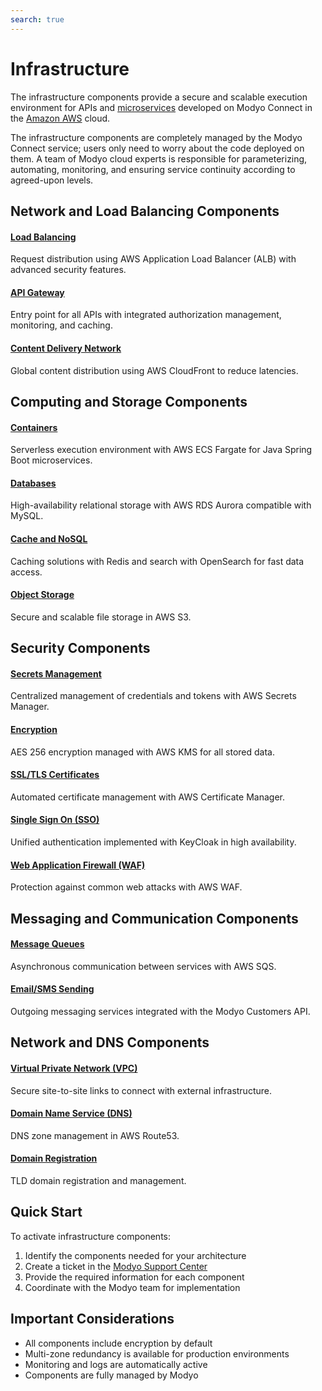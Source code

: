 ```yaml
---
search: true
---
```


# Infrastructure

The infrastructure components provide a secure and scalable execution environment for APIs and [microservices](/en/architecture/patterns/microservice.html) developed on Modyo Connect in the [Amazon AWS](https://aws.amazon.com) cloud.

The infrastructure components are completely managed by the Modyo Connect service; users only need to worry about the code deployed on them. A team of Modyo cloud experts is responsible for parameterizing, automating, monitoring, and ensuring service continuity according to agreed-upon levels.

## Network and Load Balancing Components

#### [Load Balancing](load-balancing.html)
Request distribution using AWS Application Load Balancer (ALB) with advanced security features.

#### [API Gateway](api-gateway.html)
Entry point for all APIs with integrated authorization management, monitoring, and caching.

#### [Content Delivery Network](content-delivery-network.html)
Global content distribution using AWS CloudFront to reduce latencies.

## Computing and Storage Components

#### [Containers](containers.html)
Serverless execution environment with AWS ECS Fargate for Java Spring Boot microservices.

#### [Databases](databases.html)
High-availability relational storage with AWS RDS Aurora compatible with MySQL.

#### [Cache and NoSQL](cache-nosql.html)
Caching solutions with Redis and search with OpenSearch for fast data access.

#### [Object Storage](object-storage.html)
Secure and scalable file storage in AWS S3.

## Security Components

#### [Secrets Management](secrets-management.html)
Centralized management of credentials and tokens with AWS Secrets Manager.

#### [Encryption](encryption.html)
AES 256 encryption managed with AWS KMS for all stored data.

#### [SSL/TLS Certificates](ssl-tls-certificates.html)
Automated certificate management with AWS Certificate Manager.

#### [Single Sign On (SSO)](single-sign-on.html)
Unified authentication implemented with KeyCloak in high availability.

#### [Web Application Firewall (WAF)](web-application-firewall.html)
Protection against common web attacks with AWS WAF.

## Messaging and Communication Components

#### [Message Queues](message-queues.html)
Asynchronous communication between services with AWS SQS.

#### [Email/SMS Sending](email-sms.html)
Outgoing messaging services integrated with the Modyo Customers API.

## Network and DNS Components

#### [Virtual Private Network (VPC)](virtual-private-network.html)
Secure site-to-site links to connect with external infrastructure.

#### [Domain Name Service (DNS)](domain-name-service.html)
DNS zone management in AWS Route53.

#### [Domain Registration](domain-registration.html)
TLD domain registration and management.

## Quick Start

To activate infrastructure components:

1. Identify the components needed for your architecture
2. Create a ticket in the [Modyo Support Center](https://support.modyo.com)
3. Provide the required information for each component
4. Coordinate with the Modyo team for implementation

## Important Considerations

- All components include encryption by default
- Multi-zone redundancy is available for production environments
- Monitoring and logs are automatically active
- Components are fully managed by Modyo